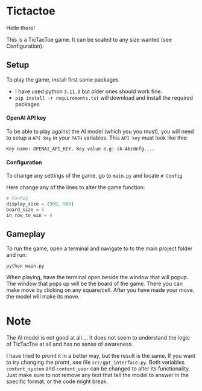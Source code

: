 # Tictactoe

Hello there!

This is a TicTacToe game. It can be scaled to any size wanted (see Configuration).

## Setup
To play the game, install first some packages

- I have used python `3.11.3` but older ones should work fine.
- `pip install -r requirements.txt` will download and install the required packages

#### OpenAI API key
To be able to play against the AI model (which you you must), you will need to setup a `API key` in your `PATH` variables. This `API key` must look like this:
```
Key name: OPENAI_API_KEY. Key value e.g: sk-Abcdefg....
```

#### Configuration

To change any settings of the game, go to `main.py` and locate `# Config`

Here change any of the lines to alter the game function:

```python
# Config
display_size = (900, 900)
board_size = 5
in_row_to_win = 4
```

## Gameplay
To run the game, open a terminal and navigate to to the main project folder and run:
```
python main.py
```
When playing, have the terminal open beside the window that will popup. The window that pops up will be the board of the game. There you can make move by clicking on any square/cell. After you have made your move, the model will make its move.

# Note

The AI model is not good at all....
It does not seem to understand the logic of TicTacToe at all and has no sense of awareness.

I have tried to promt it in a better way, but the result is the same. If you want to try changing the promt, see file `src/gpt_interface.py`. Both variables `content_system` and `content_user` can be changed to alter its functionality. Just make sure to not remove any text that tell the model to answer in the specific format, or the code might break.

